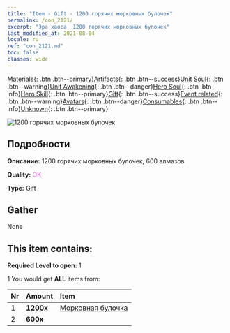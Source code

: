 ```yaml
---
title: "Item - Gift - 1200 горячих морковных булочек"
permalink: /con_2121/
excerpt: "Эра хаоса  1200 горячих морковных булочек"
last_modified_at: 2021-08-04
locale: ru
ref: "con_2121.md"
toc: false
classes: wide
---
```

 [Materials](/ItemsRU/){: .btn .btn--primary}[Artifacts](/ItemsRU/Artifacts/){: .btn .btn--success}[Unit Soul](/ItemsRU/UnitSoul/){: .btn .btn--warning}[Unit Awakening](/ItemsRU/UnitAwakening/){: .btn .btn--danger}[Hero Soul](/ItemsRU/HeroSoul/){: .btn .btn--info}[Hero Skill](/ItemsRU/HeroSkill/){: .btn .btn--primary}[Gift](/ItemsRU/Gift/){: .btn .btn--success}[Event related](/ItemsRU/Events/){: .btn .btn--warning}[Avatars](/ItemsRU/Avatars/){: .btn .btn--danger}[Consumables](/ItemsRU/Consumables/){: .btn .btn--info}[Unknown](/ItemsRU/Unknown/){: .btn .btn--primary}

 ![1200 горячих морковных булочек](/images/t/i_907588.png)

## Подробности
 **Описание:** 1200 горячих морковных булочек, 600 алмазов

 **Quality:** <span style="color: #DA70D6">OK</span>

 **Type:** Gift

## Gather

  None

## This item contains:

 **Required Level to open:** 1

 1 You would get **ALL** items  from:

  | Nr | Amount |     Item    |
  |:---|:-------|:------------|
  | 1 |  **1200x** | [Морковная булочка](/ItemsRU/con_2119/) |  | 
  | 2 |  **600x** | <i class="fas fa-gem"/> |  | 
